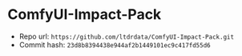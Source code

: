 # ComfyUI-Impact-Pack
- Repo url: `https://github.com/ltdrdata/ComfyUI-Impact-Pack.git`
- Commit hash: `23d8b8394438e944af2b1449101ec9c417fd55d6`